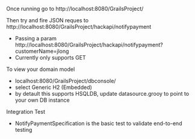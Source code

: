 Once running go to http://localhost:8080/GrailsProject/

Then try and fire JSON reques to http://localhost:8080/GrailsProject/hackapi/notifypayment
- Passing a param http://localhost:8080/GrailsProject/hackapi/notifypayment?customerName=jlong
- Currently only supports GET

To view your domain model
- localhost:8080/GrailsProject/dbconsole/
- select Generic H2 (Embedded)
- by detault this supports HSQLDB, update datasource.grooy to point to your own DB instance

Integration Test
- NotifyPaymentSpecification is the basic test to validate end-to-end testing
